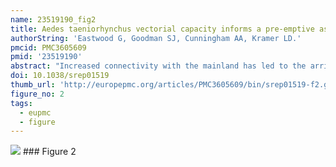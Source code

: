 ```yaml
---
name: 23519190_fig2
title: Aedes taeniorhynchus vectorial capacity informs a pre-emptive assessment of West Nile virus establishment in Galapagos.
authorString: 'Eastwood G, Goodman SJ, Cunningham AA, Kramer LD.'
pmcid: PMC3605609
pmid: '23519190'
abstract: "Increased connectivity with the mainland has led to the arrival of many invasive species to the Galápagos Islands, including novel pathogens, threatening the archipelago's unique fauna. Here we consider the potential role of the mosquito Aedes taeniorhynchus in maintaining the flavivirus West Nile virus [WNV] should it reach the islands. We report on three components of vectorial capacity - vector competency, distributional abundance and host-feeding. In contrast to USA strains, Galápagos A. taeniorhynchus is a competent and efficient WNV vector, capable of transmission at 5 days post-exposure. Based on 25 blood-meals, mammalian feeding suggests a potential bridge vector role should contact with key amplification taxa occur. Vector population abundance is driven primarily by climatic factors, peaking between January and March. As a ubiquitous competent vector, A. taeniorhynchus may facilitate future WNV establishment, therefore it is vital to ensure the biosecurity of Galápagos to prevent introductions of pathogens such as WNV."
doi: 10.1038/srep01519
thumb_url: 'http://europepmc.org/articles/PMC3605609/bin/srep01519-f2.gif'
figure_no: 2
tags:
  - eupmc
  - figure
---
```

<img src='http://europepmc.org/articles/PMC3605609/bin/srep01519-f2.jpg' style='max-height: 300px'>
### Figure 2
<p style='font-size: 10px;'><title>Sampled habitat distribution of *Aedes taeniorhynchus* in Galápagos*;* larger circles indicate a greater average abundance (mean number of mosquitoes captured per night)</title></p>